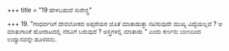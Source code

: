 +++
title = "19 ಹೇಳಬಹುದೆ ಸುರೇನ್ದ್ರ"

+++
19. "ಗಂಧರ್ವರಿಗೆ ದೇವಲೋಕದ ಅಪ್ಸರೆಯರ ಜೊತೆ ಮಾತಾಡುತ್ತಾ ನಟಿಸುವುದೇ ಮುಖ್ಯ ವಿದ್ಯೆಯಲ್ಲವೆ ? ಆ ಮಾತುಗಾರಿಕೆ  ಹೋರಾಟದಲ್ಲಿ ನೆರವಿಗೆ ಬರುವುದೆ ? ಅಸ್ತ್ರಗಳಲ್ಲಿ ಮಾತಾಡು " ಎಂದು ಕರ್ಣನು ಬಾಣದಿಂದ ಉದ್ಯಾನವನ್ನೇ ಹೂಳಿದನು.